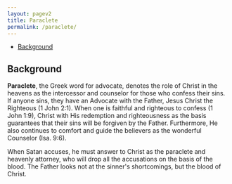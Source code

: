 ```yaml
---
layout: pagev2
title: Paraclete
permalink: /paraclete/
---
```

- [Background](#background)

## Background

**Paraclete**, the Greek word for advocate, denotes the role of Christ in the heavens as the intercessor and counselor for those who confess their sins. If anyone sins, they have an Advocate with the Father, Jesus Christ the Righteous (1 John 2:1). When one is faithful and righteous to confess (1 John 1:9), Christ with His redemption and righteousness as the basis guarantees that their sins will be forgiven by the Father. Furthermore, He also continues to comfort and guide the believers as the wonderful Counselor (Isa. 9:6).

When Satan accuses, he must answer to Christ as the paraclete and heavenly attorney, who will drop all the accusations on the basis of the blood. 
The Father looks not at the sinner's shortcomings, but the blood of Christ. 